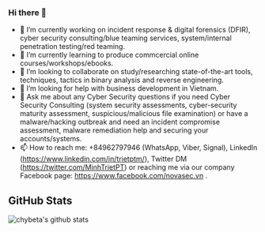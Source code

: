 ### Hi there 👋

- 🔭 I’m currently working on incident response & digital forensics (DFIR), cyber security consulting/blue teaming services, system/internal penetration testing/red teaming.
- 🌱 I’m currently learning to produce commcercial online courses/workshops/ebooks.
- 👯 I’m looking to collaborate on study/researching state-of-the-art tools, techniques, tactics in binary analysis and reverse engineering.
- 🤔 I’m looking for help with business development in Vietnam.
- 💬 Ask me about any Cyber Security questions if you need Cyber Security Consulting (system security assessments, cyber-security maturity assessment, suspicious/malicious file examination) or have a malware/hacking outbreak and need an incident compromise assessment, malware remediation help and securing your accounts/systems.
- 📫 How to reach me: +84962797946 (WhatsApp, Viber, Signal), LinkedIn (https://www.linkedin.com/in/trietptm/), Twitter DM (https://twitter.com/MinhTrietPT) or reaching me via our company Facebook page: https://www.facebook.com/novasec.vn .

## GitHub Stats 
![chybeta's github stats](https://github-readme-stats.vercel.app/api?username=trietptm&count_private=true&show_icons=true)

<!--
**trietptm/trietptm** is a ✨ _special_ ✨ repository because its `README.md` (this file) appears on your GitHub profile.

Here are some ideas to get you started:

- 🔭 I’m currently working on ...
- 🌱 I’m currently learning ...
- 👯 I’m looking to collaborate on ...
- 🤔 I’m looking for help with ...
- 💬 Ask me about ...
- 📫 How to reach me: ...
- 😄 Pronouns: ...
- ⚡ Fun fact: ...
-->
